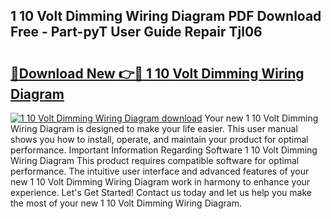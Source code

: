 ## 1 10 Volt Dimming Wiring Diagram PDF Download Free - Part-pyT User Guide Repair Tjl06

# <h2><a href="http://dfmtm2h.blite.top/?on=1+10+Volt+Dimming+Wiring+Diagram">🔗Download New 👉🔴 1 10 Volt Dimming Wiring Diagram</a></h2>

[![1 10 Volt Dimming Wiring Diagram download](https://i.imgur.com/lujVjoI.png)](http://dfmtm2h.blite.top/?on=1+10+Volt+Dimming+Wiring+Diagram)
Your new 1 10 Volt Dimming Wiring Diagram is designed to make your life easier. This user manual shows you how to install, operate, and maintain your product for optimal performance. Important Information Regarding Software 1 10 Volt Dimming Wiring Diagram This product requires compatible software for optimal performance. The intuitive user interface and advanced features of your new 1 10 Volt Dimming Wiring Diagram work in harmony to enhance your experience. Let's Get Started! Contact us today and let us help you make the most of your new 1 10 Volt Dimming Wiring Diagram.
